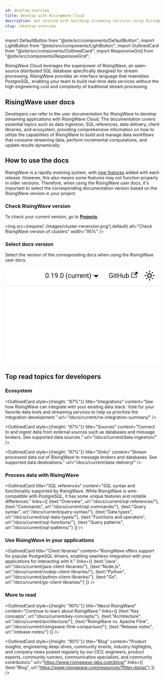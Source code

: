 ```yaml
---
id: develop-overview
title: Develop with RisingWave Cloud
description: Get started with building streaming services using RisingWave Cloud.
slug: /develop-overview
---
```


<!-- MDX imports -->
import DefaultButton from "@site/src/components/DefaultButton";
import LightButton from "@site/src/components/LightButton";
import OutlinedCard from "@site/src/components/OutlinedCard";
import ResponsiveGrid from "@site/src/components/ResponsiveGrid";

RisingWave Cloud leverages the superpower of RisingWave, an open-source distributed SQL database specifically designed for stream processing. RisingWave provides an interface language that resembles PostgreSQL, enabling your team to build real-time data services without the high engineering cost and complexity of traditional stream processing.

## RisingWave user docs

Developers can refer to the user documentation for RisingWave to develop streaming applications with RisingWave Cloud. The documentation covers essential topics such as data ingestion, SQL references, data delivery, client libraries, and ecosystem, providing comprehensive information on how to utilize the capabilities of RisingWave to build and manage data workflows that consume streaming data, perform incremental computations, and update results dynamically.

<DefaultButton text="RisingWave user docs" url="/docs/current/intro/"/> <LightButton text="See recommended topics" cloud="develop-overview#top-read-topics-for-developers"/>

## How to use the docs

RisingWave is a rapidly evolving system, with [new features](/release-notes/) added with each release. However, this also means some features may not function properly in older versions. Therefore, when using the RisingWave user docs, it's important to select the corresponding documentation version based on the RisingWave version in your project.


<ResponsiveGrid
 container
 direction="row"
 spacing="15"
 justifyContent="space-between"
 justifyItems="stretch"
 alignItems="baseline">

<ResponsiveGrid item xs={6} md={6}>

### Check RisingWave version

To check your current version, go to [**Projects**](https://cloud.risingwave.com/project/home/).

<img
  src={require('./images/cluster-rwversion.png').default}
  alt="Check RisingWave version of clusters"
  width="95%"
/>

</ResponsiveGrid>

<ResponsiveGrid item xs={6} md={6}>

### Select docs version

Select the version of the corresponding docs when using the RisingWave user docs.

![Select docs version](./images/select-docs-version.gif)

</ResponsiveGrid>

</ResponsiveGrid>

## Top read topics for developers

### Ecosystem

<ResponsiveGrid
 container
 direction="row"
 spacing="15"
 justifyContent="space-between"
 justifyItems="stretch"
 alignItems="stretch">

<ResponsiveGrid item xs={12} sm={6} md={4}>

 <OutlinedCard
 style={{height: "87%"}}
 title="Integrations"
 content="See how RisingWave can integrate with your existing data stack. Vote for your favorite data tools and streaming services to help us prioritize the integration development."
 url="/docs/current/rw-integration-summary/"
 />

</ResponsiveGrid>

<ResponsiveGrid item xs={12} sm={6} md={4}>

 <OutlinedCard
 style={{height: "87%"}}
 title="Sources"
 content="Connect to and ingest data from external sources such as databases and message brokers. See supported data sources."
 url="/docs/current/data-ingestion/"
 />

</ResponsiveGrid>

<ResponsiveGrid item xs={12} sm={6} md={4}>

<OutlinedCard
 style={{height: "87%"}}
 title="Sinks"
 content="Stream processed data out of RisingWave to message brokers and databases. See supported data destinations."
 url="/docs/current/data-delivery/"
 />

</ResponsiveGrid>

</ResponsiveGrid>

### Process data with RisingWave

<OutlinedCard
title="SQL references"
content="SQL syntax and functionality supported by RisingWave. While RisingWave is wire-compatible with PostgreSQL, it has some unique features and notable differences."
links={[
{text:"Overview", url:"/docs/current/sql-references/"},
{text:"Commands", url:"/docs/current/sql-commands/"},
{text:"Query syntax", url:"/docs/current/query-syntax/"},
{text:"Data types", url:"/docs/current/sql-data-types/"},
{text:"Functions and operators", url:"/docs/current/sql-functions/"},
{text:"Query patterns", url:"/docs/current/sql-patterns/"}
]}
/>

### Use RisingWave in your applications

<OutlinedCard
title="Client libraries"
content="RisingWave offers support for popular PostgreSQL drivers, enabling seamless integration with your applications for interacting with it."
links={[
{text:"Java", url:"/docs/current/java-client-libraries/"},
{text:"Node.js", url:"/docs/current/nodejs-client-libraries/"},
{text:"Python", url:"/docs/current/python-client-libraries/"},
{text:"Go", url:"/docs/current/go-client-libraries/"}
]}
/>

### More to read

 <ResponsiveGrid
 container
 direction="row"
 spacing="15"
 justifyContent="space-between"
 justifyItems="stretch"
 alignItems="stretch">

<ResponsiveGrid item xs={12} sm={6} md={6}>

 <OutlinedCard
 style={{height: "90%"}}
 title="About RisingWave"
 content="Continue to learn about RisingWave."
 links={[
 {text:"Key concepts", url:"/docs/current/key-concepts/"},
 {text:"Architecture", url:"/docs/current/architecture/"},
 {text:"RisingWave vs. Apache Flink", url:"/docs/current/risingwave-flink-comparison/"},
 {text:"Release notes", url:"/release-notes/"}
 ]}
 />

</ResponsiveGrid>

<ResponsiveGrid item xs={12} sm={6} md={6}>

<OutlinedCard
 style={{height: "90%"}}
 title="Blog"
 content="Product insights, engineering deep-dives, community events, industry highlights, and company news posted regularly by our CEO, engineers, product experts, community runners, communication specialists, and community contributors."
 url="https://www.risingwave-labs.com/blog/"
 links={[
 {text:"Blog", url:"https://www.risingwave.com/resources/?filter=blogs"}
 ]}
 />

</ResponsiveGrid>

</ResponsiveGrid>
